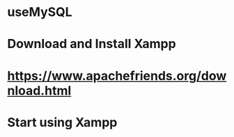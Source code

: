 # useMySQL
#
# Download and Install Xampp
# https://www.apachefriends.org/download.html
#
# Start using Xampp
#
